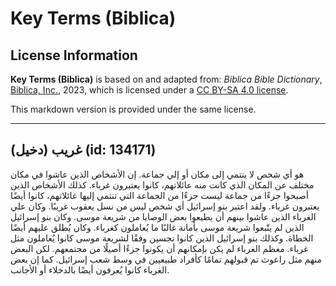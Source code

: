 # Key Terms (Biblica)

## License Information

**Key Terms (Biblica)** is based on and adapted from: _Biblica Bible Dictionary_, [Biblica, Inc.](https://www.biblica.com/), 2023, which is licensed under a [CC BY-SA 4.0 license](https://creativecommons.org/licenses/by-sa/4.0/legalcode.en).

This markdown version is provided under the same license.



--------------------------------

## غريب (دخيل) (id: 134171)

هو أي شخص لا ينتمي إلى مكان أو إلي جماعة. إن الأشخاص الذين عاشوا في مكان مختلف عن المكان الذي كانت منه عائلاتهم، كانوا يعتبرون غرباء. كذلك الأشخاص الذين أصبحوا جزءًا من جماعة ليست جزءًا من الجماعة التي تنتمي إليها عائلاتهم، كانوا أيضًا يعتبرون غرباء. ولقد اعتبر بنو إسرائيل أي شخص ليس من نسل يعقوب غريبًا. وكان علي الغرباء الذين عاشوا بينهم أن يطيعوا بعض الوصايا من شريعة موسى. وكان بنو إسرائيل الذين لم يتّبعوا شريعة موسى بأمانة غالبًا ما يُعاملون كغرباء. وكان يُطلق عليهم أيضًا الخطاة. وكذلك بنو إسرائيل الذين كانوا نجسين وفقًا لشريعة موسى كانوا يُعاملون مثل غرباء. معظم الغرباء لم يكن بإمكانهم أن يكونوا جزءًا أصيلًا من مجتمعهم. لكن البعض منهم مثل راعوث تم قبولهم تمامًا كأفراد طبيعيين في وسط شعب إسرائيل. كما إن بعض الغرباء كانوا يُعرفون أيضًا بالدخلاء أو الأجانب.


